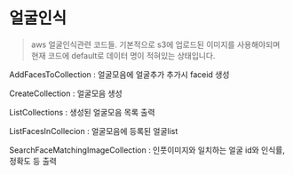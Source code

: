 # 얼굴인식 

> aws 얼굴인식관련 코드들. 기본적으로 s3에 업로드된 이미지를 
사용해야되며 현재 코드에 default로 데이터 명이 적혀있는 상태입니다.  

AddFacesToCollection : 얼굴모음에 얼굴추가 추가시 faceid 생성

CreateCollection : 얼굴모음 생성

ListCollections : 생성된 얼굴모음 목록 출력

ListFacesInCollecion : 얼굴모음에 등록된 얼굴list

SearchFaceMatchingImageCollection : 인풋이미지와 일치하는 얼굴 id와 
인식률, 정확도 등 출력

